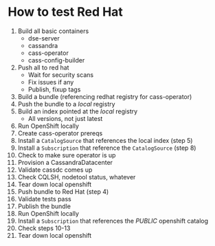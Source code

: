 # How to test Red Hat

1. Build all basic containers
   - dse-server
   - cassandra
   - cass-operator
   - cass-config-builder
2. Push all to red hat
   - Wait for security scans
   - Fix issues if any
   - Publish, fixup tags
3. Build a bundle (referencing redhat registry for cass-operator)
4. Push the bundle to a _local_ registry
5. Build an index pointed at the _local_ registry
   - All versions, not just latest
6. Run OpenShift locally
7. Create cass-operator prereqs
8. Install a `CatalogSource` that references the local index (step 5)
9. Install a `Subscription` that reference the `CatalogSource` (step 8)
10. Check to make sure operator is up
11. Provision a CassandraDatacenter
12. Validate cassdc comes up
13. Check CQLSH, nodetool status, whatever
14. Tear down local openshift
14. Push bundle to Red Hat (step 4)
15. Validate tests pass
16. Publish the bundle
17. Run OpenShift locally
18. Install a `Subscription` that references the _PUBLIC_ openshift catalog
19. Check steps 10-13
20. Tear down local openshift
